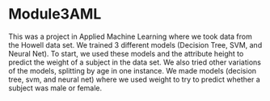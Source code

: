 # Module3AML
This was a project in Applied Machine Learning where we took data from the Howell data set.  We trained 3 different models (Decision Tree, SVM, and Neural Net).  To start, we used these models and the attribute height to predict the weight of a subject in the data set.  We also tried other variations of the models, splitting by age in one instance.  We made models (decision tree, svm, and neural net) where we used weight to try to predict whether a subject was male or female.  
